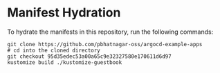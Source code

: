 # Manifest Hydration

To hydrate the manifests in this repository, run the following commands:

```shell
git clone https://github.com/pbhatnagar-oss/argocd-example-apps
# cd into the cloned directory
git checkout 95d35edec53a00a65c9e32327580e170611d6d97
kustomize build ./kustomize-guestbook
```
